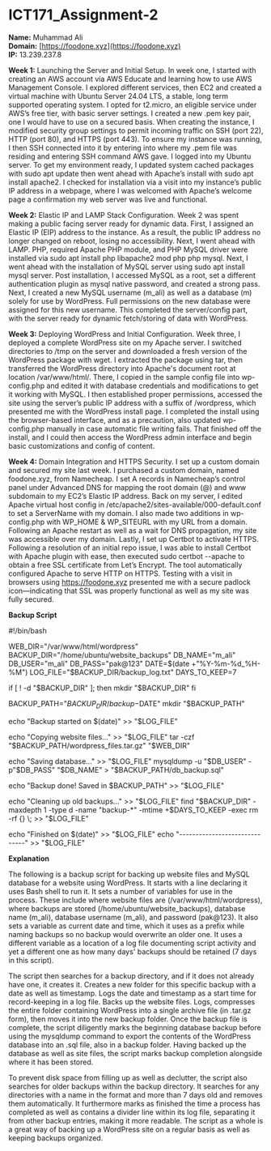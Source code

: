# ICT171_Assignment-2
**Name:** Muhammad Ali  
**Domain:** [https://foodone.xyz](https://foodone.xyz)  
**IP:** 13.239.237.8

**Week 1:** Launching the Server and Initial Setup.
In week one, I started with creating an AWS account via AWS Educate and learning how to use AWS Management Console. I explored different services, then EC2 and created a virtual machine with Ubuntu Server 24.04 LTS, a stable, long term supported operating system. I opted for t2.micro, an eligible service under AWS’s free tier, with basic server settings. I created a new .pem key pair, one I would have to use on a secured basis. When creating the instance, I modified security group settings to permit incoming traffic on SSH (port 22), HTTP (port 80), and HTTPS (port 443). To ensure my instance was running, I then SSH connected into it by entering into where my .pem file was residing and entering SSH command AWS gave. I logged into my Ubuntu server. To get my environment ready, I updated system cached packages with sudo apt update then went ahead with Apache’s install with sudo apt install apache2. I checked for installation via a visit into my instance’s public IP address in a webpage, where I was welcomed with Apache’s welcome page a confirmation my web server was live and functional.

**Week 2:** Elastic IP and LAMP Stack Configuration.
Week 2 was spent making a public facing server ready for dynamic data. First, I assigned an Elastic IP (EIP) address to the instance. As a result, the public IP address no longer changed on reboot, losing no accessibility. Next, I went ahead with LAMP. PHP, required Apache PHP module, and PHP MySQL driver were installed via sudo apt install php libapache2 mod php php mysql. Next, I went ahead with the installation of MySQL server using sudo apt install mysql server. Post installation, I accessed MySQL as a root, set a different authentication plugin as mysql native password, and created a strong pass. Next, I created a new MySQL username (m_ali) as well as a database (m) solely for use by WordPress. Full permissions on the new database were assigned for this new username. This completed the server/config part, with the server ready for dynamic fetch/storing of data with WordPress.

**Week 3:** Deploying WordPress and Initial Configuration.
Week three, I deployed a complete WordPress site on my Apache server. I switched directories to /tmp on the server and downloaded a fresh version of the WordPress package with wget. I extracted the package using tar, then transferred the WordPress directory into Apache's document root at location /var/www/html/. There, I copied in the sample config file into wp-config.php and edited it with database credentials and modifications to get it working with MySQL. I then established proper permissions, accessed the site using the server’s public IP address with a suffix of /wordpress, which presented me with the WordPress install page. I completed the install using the browser-based interface, and as a precaution, also updated wp-config.php manually in case automatic file writing fails. That finished off the install, and I could then access the WordPress admin interface and begin basic customizations and config of content.

**Week 4:** Domain Integration and HTTPS Security.
I set up a custom domain and secured my site last week. I purchased a custom domain, named foodone.xyz, from Namecheap. I set A records in Namecheap’s control panel under Advanced DNS for mapping the root domain (@) and www subdomain to my EC2’s Elastic IP address. Back on my server, I edited Apache virtual host config in /etc/apache2/sites-available/000-default.conf to set a ServerName with my domain. I also made two additions in wp-config.php with WP_HOME & WP_SITEURL with my URL from a domain. Following an Apache restart as well as a wait for DNS propagation, my site was accessible over my domain. Lastly, I set up Certbot to activate HTTPS. Following a resolution of an initial repo issue, I was able to install Certbot with Apache plugin with ease, then executed sudo certbot --apache to obtain a free SSL certificate from Let’s Encrypt. The tool automatically configured Apache to serve HTTP on HTTPS. Testing with a visit in browsers using https://foodone.xyz presented me with a secure padlock icon—indicating that SSL was properly functional as well as my site was fully secured.





**Backup Script**

#!/bin/bash

WEB_DIR="/var/www/html/wordpress"
BACKUP_DIR="/home/ubuntu/website_backups"
DB_NAME="m_ali"
DB_USER="m_ali"
DB_PASS="pak@123"
DATE=$(date +"%Y-%m-%d_%H-%M")
LOG_FILE="$BACKUP_DIR/backup_log.txt"
DAYS_TO_KEEP=7

if [ ! -d "$BACKUP_DIR" ]; then
    mkdir "$BACKUP_DIR"
fi

BACKUP_PATH="$BACKUP_DIR/backup-$DATE"
mkdir "$BACKUP_PATH"

echo "Backup started on $(date)" >> "$LOG_FILE"

echo "Copying website files..." >> "$LOG_FILE"
tar -czf "$BACKUP_PATH/wordpress_files.tar.gz" "$WEB_DIR"

echo "Saving database..." >> "$LOG_FILE"
mysqldump -u "$DB_USER" -p"$DB_PASS" "$DB_NAME" > "$BACKUP_PATH/db_backup.sql"

echo "Backup done! Saved in $BACKUP_PATH" >> "$LOG_FILE"

echo "Cleaning up old backups..." >> "$LOG_FILE"
find "$BACKUP_DIR" -maxdepth 1 -type d -name "backup-*" -mtime +$DAYS_TO_KEEP -exec rm -rf {} \; >> "$LOG_FILE"

echo "Finished on $(date)" >> "$LOG_FILE"
echo "------------------------------" >> "$LOG_FILE"


**Explanation**

The following is a backup script for backing up website files and MySQL database for a website using WordPress. It starts with a line declaring it uses Bash shell to run it. It sets a number of variables for use in the process. These include where website files are (/var/www/html/wordpress), where backups are stored (/home/ubuntu/website_backups), database name (m_ali), database username (m_ali), and password (pak@123). It also sets a variable as current date and time, which it uses as a prefix while naming backups so no backup would overwrite an older one. It uses a different variable as a location of a log file documenting script activity and yet a different one as how many days' backups should be retained (7 days in this script).

The script then searches for a backup directory, and if it does not already have one, it creates it. Creates a new folder for this specific backup with a date as well as timestamp. Logs the date and timestamp as a start time for record-keeping in a log file. Backs up the website files. Logs, compresses the entire folder containing WordPress into a single archive file (in .tar.gz form), then moves it into the new backup folder. Once the backup file is complete, the script diligently marks the beginning database backup before using the mysqldump command to export the contents of the WordPress database into an .sql file, also in a backup folder. Having backed up the database as well as site files, the script marks backup completion alongside where it has been stored.

To prevent disk space from filling up as well as declutter, the script also searches for older backups within the backup directory. It searches for any directories with a name in the format and more than 7 days old and removes them automatically. It furthermore marks as finished the time a process has completed as well as contains a divider line within its log file, separating it from other backup entries, making it more readable. The script as a whole is a great way of backing up a WordPress site on a regular basis as well as keeping backups organized.
